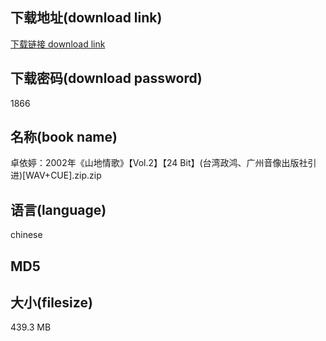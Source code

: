 ## 下载地址(download link)
[下载链接 download link](https://voluble-croquembouche-d321dc.netlify.app/?s=%E5%8D%93%E4%BE%9D%E5%A9%B7%EF%BC%9A2002%E5%B9%B4%E3%80%8A%E5%B1%B1%E5%9C%B0%E6%83%85%E6%AD%8C%E3%80%8B%E3%80%90Vol.2%E3%80%91%E3%80%9024+Bit%E3%80%91%28%E5%8F%B0%E6%B9%BE%E6%94%BF%E9%B8%BF%E3%80%81%E5%B9%BF%E5%B7%9E%E9%9F%B3%E5%83%8F%E5%87%BA%E7%89%88%E7%A4%BE%E5%BC%95%E8%BF%9B%29%5BWAV%2BCUE%5D.zip)

## 下载密码(download password)
1866

## 名称(book name)
卓依婷：2002年《山地情歌》【Vol.2】【24 Bit】(台湾政鸿、广州音像出版社引进)[WAV+CUE].zip.zip

## 语言(language)
chinese

## MD5


## 大小(filesize)
439.3 MB
